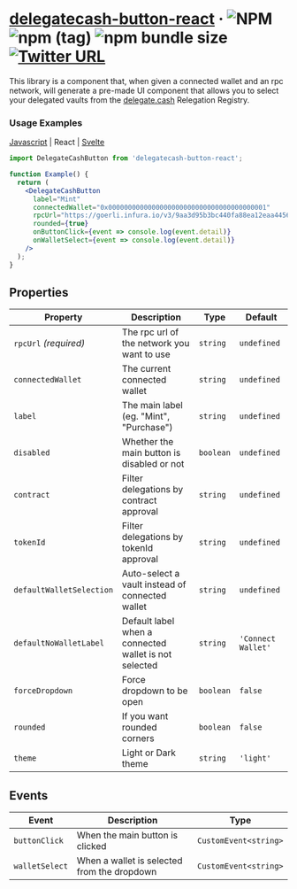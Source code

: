 # [delegatecash-button-react](https://delegate.cash) &middot; ![NPM](https://img.shields.io/npm/l/delegatecash-button-react?registry_uri=https%3A%2F%2Fregistry.npmjs.com) ![npm (tag)](https://img.shields.io/npm/v/delegatecash-button-react/latest) ![npm bundle size](https://img.shields.io/bundlephobia/min/delegatecash-button-react) [![Twitter URL](https://img.shields.io/twitter/url?url=https%3A%2F%2Ftwitter.com%2Fdelegatecash)](https://twitter.com/delegatecash)

This library is a component that, when given a connected wallet and an rpc network, will generate a pre-made UI component that allows you to select your delegated vaults from the [delegate.cash](https://delegate.cash) Relegation Registry.

### Usage Examples

[Javascript](https://github.com/delegatecash/delegatecash-button/tree/main/libraries/vanilla) | React | [Svelte](https://github.com/delegatecash/delegatecash-button/tree/main/libraries/svelte)

```jsx
import DelegateCashButton from 'delegatecash-button-react';

function Example() {
  return (
    <DelegateCashButton
      label="Mint"
      connectedWallet="0x0000000000000000000000000000000000000001"
      rpcUrl="https://goerli.infura.io/v3/9aa3d95b3bc440fa88ea12eaa4456161"
      rounded={true}
      onButtonClick={event => console.log(event.detail)}
      onWalletSelect={event => console.log(event.detail)}
    />
  );
}
```

## Properties

| Property                 | Description                                           | Type      | Default            |
| ------------------------ | ----------------------------------------------------- | --------- | ------------------ |
| `rpcUrl` _(required)_    | The rpc url of the network you want to use            | `string`  | `undefined`        |
| `connectedWallet`        | The current connected wallet                          | `string`  | `undefined`        |
| `label`                  | The main label (eg. "Mint", "Purchase")               | `string`  | `undefined`        |
| `disabled`               | Whether the main button is disabled or not            | `boolean` | `undefined`        |
| `contract`               | Filter delegations by contract approval               | `string`  | `undefined`        |
| `tokenId`                | Filter delegations by tokenId approval                | `string`  | `undefined`        |
| `defaultWalletSelection` | Auto-select a vault instead of connected wallet       | `string`  | `undefined`        |
| `defaultNoWalletLabel`   | Default label when a connected wallet is not selected | `string`  | `'Connect Wallet'` |
| `forceDropdown`          | Force dropdown to be open                             | `boolean` | `false`            |
| `rounded`                | If you want rounded corners                           | `boolean` | `false`            |
| `theme`                  | Light or Dark theme                                   | `string`  | `'light'`          |

## Events

| Event          | Description                                 | Type                  |
| -------------- | ------------------------------------------- | --------------------- |
| `buttonClick`  | When the main button is clicked             | `CustomEvent<string>` |
| `walletSelect` | When a wallet is selected from the dropdown | `CustomEvent<string>` |
